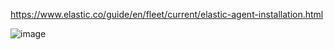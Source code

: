 https://www.elastic.co/guide/en/fleet/current/elastic-agent-installation.html

![image](https://github.com/user-attachments/assets/726e5118-502c-4500-9d23-f383a7993c2e)
